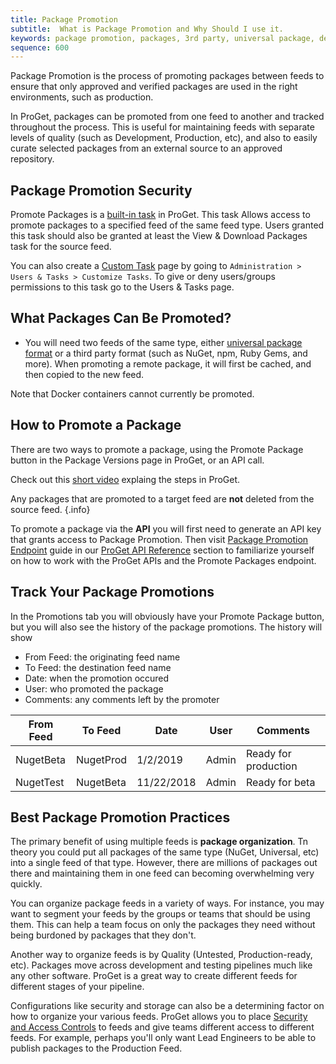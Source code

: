 ```yaml
---
title: Package Promotion
subtitle:  What is Package Promotion and Why Should I use it.
keywords: package promotion, packages, 3rd party, universal package, deployments
sequence: 600
---
```


Package Promotion is the process of promoting packages between feeds to ensure that only approved and verified packages are used in the right environments, such as production. 

In ProGet, packages can be promoted from one feed to another and tracked throughout the process. This is useful for maintaining feeds with separate levels of quality (such as Development, Production, etc), and also to easily curate selected packages from an external source to an approved repository.

 
## Package Promotion Security 
Promote Packages is a [built-in task](/docs/proget/administration/security) in ProGet. This task Allows access to promote packages to a specified feed of the same feed type. Users granted this task should also be granted at least the View & Download Packages task for the source feed. 

You can also create a [Custom Task](/docs/proget/administration/security/creating-tasks) page by going to `Administration > Users & Tasks > Customize Tasks`. To give or deny users/groups permissions to this task go to the Users & Tasks page.

## What Packages Can Be Promoted?

- You will need two feeds of the same type, either [universal package format](/docs/various/universal-packages/universal-feeds-package-ref/package-format) or a third party format (such as NuGet, npm, Ruby Gems, and more). When promoting a remote package, it will first be cached, and then copied to the new feed.

Note that Docker containers cannot currently be promoted. 

## How to Promote a Package
There are two ways to promote a package, using the Promote Package button in the Package Versions page in ProGet, or an API call.

Check out this [short video](https://www.youtube.com/watch?v=0uVDUt0wMjM) explaing the steps in ProGet.

Any packages that are promoted to a target feed are __not__ deleted from the source feed. {.info}

To promote a package via the **API** you will first need to generate an API key that   grants access to Package Promotion. Then visit [Package Promotion Endpoint](/docs/proget/reference/api/package-promotion) guide in our [ProGet API Reference](/docs/proget/reference/api) section to familiarize yourself on how to work with the ProGet APIs and the Promote Packages endpoint. 



## Track Your Package Promotions
In the Promotions tab you will obviously have your Promote Package button, but you will also see the history of the package promotions. The history will show

- From Feed: the originating feed name
- To Feed: the destination feed name
- Date:  when the promotion occured
- User: who promoted the package
- Comments: any comments left by the promoter


|From Feed|To Feed|Date|User|Comments
|-----|-----|------|-----|----
NugetBeta|NugetProd|1/2/2019|Admin|Ready for production
NugetTest|NugetBeta|11/22/2018|Admin|Ready for beta


## Best Package Promotion Practices

The primary benefit of using multiple feeds is **package organization**. Tn theory you could put all packages of the same type (NuGet, Universal, etc) into a single feed of that type. However, there are millions of packages out there and maintaining them in one feed can becoming overwhelming very quickly. 

You can organize package feeds in a variety of ways. For instance, you may want to segment your feeds by the groups or teams that should be using them. This can help a team focus on only the packages they need without being burdoned by packages that they don't. 

Another way to organize feeds is by Quality (Untested, Production-ready, etc). Packages move across development and testing pipelines much like any other software. ProGet is a great way to create different feeds for different stages of your pipeline. 

Configurations like security and storage can also be a determining factor on how to organize your various feeds. ProGet allows you to place [Security and Access Controls](/docs/proget/administration/security) to feeds and give teams different access to different feeds. For example, perhaps you'll only want Lead Engineers to be able to publish packages to the Production Feed.

